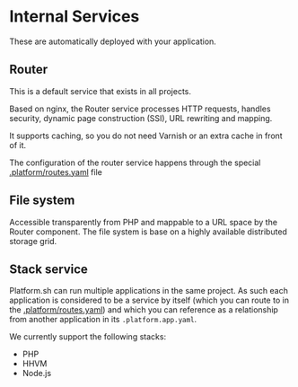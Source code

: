 # Internal Services

These are automatically deployed with your application.

## Router

This is a default service that exists in all projects.

Based on nginx, the Router service processes HTTP requests, handles security,
dynamic page construction (SSI), URL rewriting and mapping. 

It supports caching, so you do not need Varnish or an extra cache in front of it.

The configuration of the router service happens through the special 
[.platform/routes.yaml](../../reference/routes-yaml.html) file

## File system

Accessible transparently from PHP and mappable to a URL space by the Router
component. The file system is base on a highly available distributed storage
grid.

## Stack service

Platform.sh can run multiple applications in the same project. As such each
application is considered to be a service by itself (which you can route to
in the [.platform/routes.yaml](../../reference/routes-yaml.html))
and which you can reference as a relationship from another application in its
`.platform.app.yaml`.

We currently support the following stacks:

* PHP
* HHVM
* Node.js
